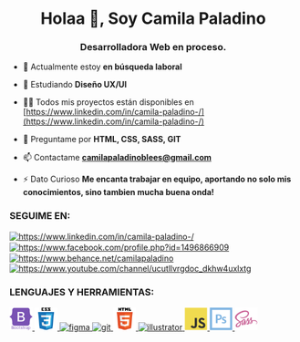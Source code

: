 <h1 align="center">Holaa 👋, Soy Camila Paladino</h1>
<h3 align="center">Desarrolladora Web en proceso.</h3>

- 🔭 Actualmente estoy **en búsqueda laboral**

- 🌱 Estudiando **Diseño UX/UI**

- 👨‍💻 Todos mis proyectos están disponibles en [https://www.linkedin.com/in/camila-paladino-/](https://www.linkedin.com/in/camila-paladino-/)

- 💬 Preguntame por **HTML, CSS, SASS, GIT**

- 📫 Contactame **camilapaladinoblees@gmail.com**

- ⚡ Dato Curioso **Me encanta trabajar en equipo, aportando no solo mis conocimientos, sino tambien mucha buena onda!**

<h3 align="left">SEGUIME EN:</h3>
<p align="left">
<a href="https://linkedin.com/in/https://www.linkedin.com/in/camila-paladino-/" target="blank"><img align="center" src="https://raw.githubusercontent.com/rahuldkjain/github-profile-readme-generator/master/src/images/icons/Social/linked-in-alt.svg" alt="https://www.linkedin.com/in/camila-paladino-/" height="30" width="40" /></a>
<a href="https://fb.com/https://www.facebook.com/profile.php?id=1496866909" target="blank"><img align="center" src="https://raw.githubusercontent.com/rahuldkjain/github-profile-readme-generator/master/src/images/icons/Social/facebook.svg" alt="https://www.facebook.com/profile.php?id=1496866909" height="30" width="40" /></a>
<a href="https://www.behance.net/https://www.behance.net/camilapaladino" target="blank"><img align="center" src="https://raw.githubusercontent.com/rahuldkjain/github-profile-readme-generator/master/src/images/icons/Social/behance.svg" alt="https://www.behance.net/camilapaladino" height="30" width="40" /></a>
<a href="https://www.youtube.com/c/https://www.youtube.com/channel/ucutllvrgdoc_dkhw4uxlxtg" target="blank"><img align="center" src="https://raw.githubusercontent.com/rahuldkjain/github-profile-readme-generator/master/src/images/icons/Social/youtube.svg" alt="https://www.youtube.com/channel/ucutllvrgdoc_dkhw4uxlxtg" height="30" width="40" /></a>
</p>

<h3 align="left">LENGUAJES Y HERRAMIENTAS:</h3>
<p align="left"> <a href="https://getbootstrap.com" target="_blank" rel="noreferrer"> <img src="https://raw.githubusercontent.com/devicons/devicon/master/icons/bootstrap/bootstrap-plain-wordmark.svg" alt="bootstrap" width="40" height="40"/> </a> <a href="https://www.w3schools.com/css/" target="_blank" rel="noreferrer"> <img src="https://raw.githubusercontent.com/devicons/devicon/master/icons/css3/css3-original-wordmark.svg" alt="css3" width="40" height="40"/> </a> <a href="https://www.figma.com/" target="_blank" rel="noreferrer"> <img src="https://www.vectorlogo.zone/logos/figma/figma-icon.svg" alt="figma" width="40" height="40"/> </a> <a href="https://git-scm.com/" target="_blank" rel="noreferrer"> <img src="https://www.vectorlogo.zone/logos/git-scm/git-scm-icon.svg" alt="git" width="40" height="40"/> </a> <a href="https://www.w3.org/html/" target="_blank" rel="noreferrer"> <img src="https://raw.githubusercontent.com/devicons/devicon/master/icons/html5/html5-original-wordmark.svg" alt="html5" width="40" height="40"/> </a> <a href="https://www.adobe.com/in/products/illustrator.html" target="_blank" rel="noreferrer"> <img src="https://www.vectorlogo.zone/logos/adobe_illustrator/adobe_illustrator-icon.svg" alt="illustrator" width="40" height="40"/> </a> <a href="https://developer.mozilla.org/en-US/docs/Web/JavaScript" target="_blank" rel="noreferrer"> <img src="https://raw.githubusercontent.com/devicons/devicon/master/icons/javascript/javascript-original.svg" alt="javascript" width="40" height="40"/> </a> <a href="https://www.photoshop.com/en" target="_blank" rel="noreferrer"> <img src="https://raw.githubusercontent.com/devicons/devicon/master/icons/photoshop/photoshop-line.svg" alt="photoshop" width="40" height="40"/> </a> <a href="https://sass-lang.com" target="_blank" rel="noreferrer"> <img src="https://raw.githubusercontent.com/devicons/devicon/master/icons/sass/sass-original.svg" alt="sass" width="40" height="40"/> </a> </p>
